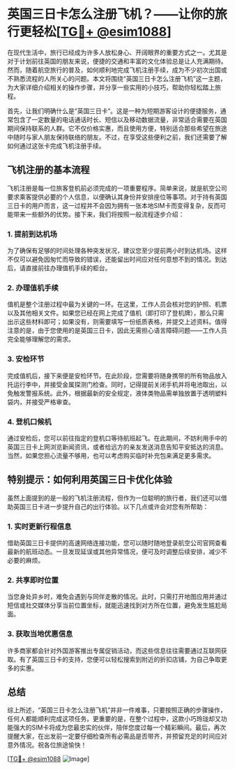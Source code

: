 # 英国三日卡怎么注册飞机？——让你的旅行更轻松[[TG💪+ @esim1088](https://t.me/s/esim1088)]

在现代生活中，旅行已经成为许多人放松身心、开阔眼界的重要方式之一。尤其是对于计划前往英国的朋友来说，便捷的交通和丰富的文化体验总是让人充满期待。然而，随着航空旅行的普及，如何顺利地完成飞机注册手续，成为不少初次出国或不熟悉流程的人所关心的问题。本文将围绕“英国三日卡怎么注册飞机”这一主题，为大家详细介绍相关的操作步骤，并分享一些实用的小技巧，帮助你轻松踏上旅程。

首先，让我们明确什么是“英国三日卡”。这是一种为短期游客设计的便捷服务，通常包含了一定数量的电话通话时长、短信以及移动数据流量，非常适合需要在英国期间保持联系的人群。它不仅价格实惠，而且使用方便，特别适合那些希望在旅途中随时与家人朋友保持联络的朋友。不过，在享受这些便利之前，我们还需要了解如何通过这张卡完成飞机注册手续。

## 飞机注册的基本流程

飞机注册是每一位旅客登机前必须完成的一项重要程序。简单来说，就是航空公司要求乘客提供必要的个人信息，以便确认其身份并安排座位等事项。对于持有英国三日卡的用户而言，这一过程并不会因为拥有一张本地SIM卡而变得复杂，反而可能带来一些额外的优势。接下来，我们将按照一般流程逐步介绍：

### 1. 提前到达机场
为了确保有足够的时间处理各种突发状况，建议您至少提前两小时到达机场。这样不仅可以避免因匆忙而导致的错误，还能留出时间应对任何意想不到的情况。到达后，请直接前往办理值机手续的柜台。

### 2. 办理值机手续
值机是整个注册过程中最为关键的一环。在这里，工作人员会核对您的护照、机票以及其他相关文件。如果您已经在网上完成了值机（即打印了登机牌），那么只需出示这些材料即可；如果没有，则需要填写一份纸质表格，并提交上述资料。值得注意的是，由于您使用的是英国三日卡，因此无需担心语言障碍问题——工作人员完全能够理解您的需求。

### 3. 安检环节
完成值机后，接下来便是安检环节。在此阶段，您需要将随身携带的所有物品放入托运行李中，并接受金属探测门检查。同时，记得提前关闭手机并将电池取出，以免触发警报系统。此外，根据最新的安全规定，液体类物品需单独放置于透明塑料袋内，并接受严格审查。

### 4. 登机口候机
通过安检后，您可以前往指定的登机口等待航班起飞。在此期间，不妨利用手中的英国三日卡上网浏览新闻资讯，或者给远方的亲友发送消息告知平安抵达的消息。当然，如果您担心流量不够用，也可以考虑购买临时补充包来满足更多需求。

## 特别提示：如何利用英国三日卡优化体验

虽然上面提到的是一般的飞机注册流程，但作为一位聪明的旅行者，我们还可以借助英国三日卡进一步提升自己的出行体验。以下几点或许会对您有所帮助：

### 1. 实时更新行程信息
借助英国三日卡提供的高速网络连接功能，您可以随时随地登录航空公司官网查看最新的航班动态。一旦发现延误或其他异常情况，便可及时调整后续安排，减少不必要的麻烦。

### 2. 共享即时位置
当您身处异乡时，难免会遇到与同伴走散的情况。此时，只需打开地图应用并通过短信或社交媒体分享当前位置坐标，就能迅速找到对方所在位置，避免发生尴尬局面。

### 3. 获取当地优惠信息
许多商家都会针对外国游客推出专属促销活动，而这些信息往往需要通过互联网获取。有了英国三日卡的支持，您便可以轻松搜索到附近的折扣店铺，为自己争取更多的实惠。

## 总结

综上所述，“英国三日卡怎么注册飞机”并非一件难事，只要按照正确的步骤操作，任何人都能顺利完成这项任务。更重要的是，在整个过程中，这款小巧玲珑却又功能强大的SIM卡将成为您最忠实的伙伴，陪伴您度过每一个精彩瞬间。最后，再次提醒大家，在出发前一定要仔细检查所有必需品是否带齐，并预留充足的时间应对意外情况。祝各位旅途愉快！

[[TG💪+ @esim1088](https://t.me/s/esim1088) ![Image](https://i.postimg.cc/4NQfJmqS/Snipaste-2025-05-13-00-14-12.png)]